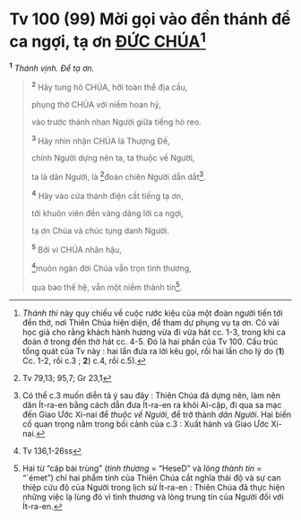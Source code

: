 # Tv 100 (99) Mời gọi vào đền thánh để ca ngợi, tạ ơn [ĐỨC CHÚA]()[^1-8ca5a988-5f84-496f-99b3-ac16205ece9f]

<sup><b>1</b></sup> _Thánh vịnh. Để tạ ơn._

> <sup><b>2</b></sup> Hãy tung hô CHÚA, hỡi toàn thể địa cầu,
>
> phụng thờ CHÚA với niềm hoan hỷ,
>
> vào trước thánh nhan Người giữa tiếng hò reo.
>
> <sup><b>3</b></sup> Hãy nhìn nhận CHÚA là Thượng Đế,
>
> chính Người dựng nên ta, ta thuộc về Người,
>
> ta là dân Người, là [^1@-8ca5a988-5f84-496f-99b3-ac16205ece9f]đoàn chiên Người dẫn dắt[^2-8ca5a988-5f84-496f-99b3-ac16205ece9f].
>
> <sup><b>4</b></sup> Hãy vào cửa thánh điện cất tiếng tạ ơn,
>
> tới khuôn viên đền vàng dâng lời ca ngợi,
>
> tạ ơn Chúa và chúc tụng danh Người.
>
> <sup><b>5</b></sup> Bởi vì CHÚA nhân hậu,
>
> [^2@-8ca5a988-5f84-496f-99b3-ac16205ece9f]muôn ngàn đời Chúa vẫn trọn tình thương,
>
> qua bao thế hệ, vẫn một niềm thành tín[^3-8ca5a988-5f84-496f-99b3-ac16205ece9f].

[^1-8ca5a988-5f84-496f-99b3-ac16205ece9f]: _Thánh thi_ này quy chiếu về cuộc rước kiệu của một đoàn người tiến tới đền thờ, nơi Thiên Chúa hiện diện, để tham dự phụng vụ tạ ơn. Có vài học giả cho rằng khách hành hương vừa đi vừa hát cc. 1-3, trong khi ca đoàn ở trong đền thờ hát cc. 4-5. Đó là hai phần của Tv 100. Cấu trúc tổng quát của Tv này : hai lần đưa ra lời kêu gọi, rồi hai lần cho lý do (**1**) Cc. 1-2, rồi c.3 ; **2**) c.4, rồi c.5).

[^2-8ca5a988-5f84-496f-99b3-ac16205ece9f]: Có thể c.3 muốn diễn tả ý sau đây : Thiên Chúa đã dựng nên, làm nên dân Ít-ra-en bằng cách dẫn đưa Ít-ra-en ra khỏi Ai-cập, đi qua sa mạc đến Giao Ước Xi-nai để _thuộc về Người_, để trở thành _dân Người_. Hai biến cố quan trọng nằm trong bối cảnh của c.3 : Xuất hành và Giao Ước Xi-nai.

[^3-8ca5a988-5f84-496f-99b3-ac16205ece9f]: Hai từ “cặp bài trùng” (_tình thương_ = “HeseD” và _lòng thành tín_ = “´émet”) chỉ hai phẩm tính của Thiên Chúa cắt nghĩa thái độ và sự can thiệp cứu độ của Người trong lịch sử Ít-ra-en : Thiên Chúa đã thực hiện những việc lạ lùng đó vì tình thương và lòng trung tín của Người đối với Ít-ra-en.

[^1@-8ca5a988-5f84-496f-99b3-ac16205ece9f]: Tv 79,13; 95,7; Gr 23,1

[^2@-8ca5a988-5f84-496f-99b3-ac16205ece9f]: Tv 136,1-26ss
